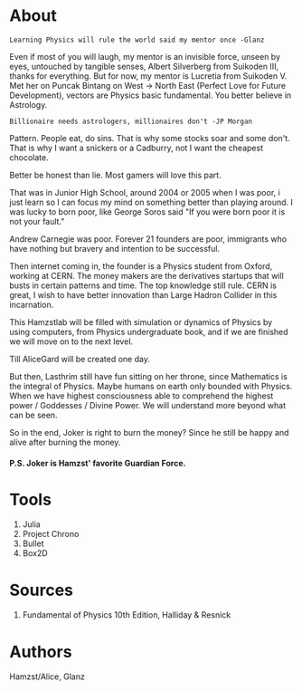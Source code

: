 # About
```
Learning Physics will rule the world said my mentor once -Glanz
```
  Even if most of you will laugh, my mentor is an invisible force, unseen by eyes, untouched by tangible senses, Albert Silverberg from Suikoden III, thanks for everything. But for now, my mentor is Lucretia from Suikoden V. Met her on Puncak Bintang on West -> North East (Perfect Love for Future Development), vectors are Physics basic fundamental. You better believe in Astrology.
  
  ```
  Billionaire needs astrologers, millionaires don't -JP Morgan
  ```
 
 Pattern. People eat, do sins. That is why some stocks soar and some don't. That is why I want a snickers or a Cadburry, not I want the cheapest chocolate.
 
 Better be honest than lie. Most gamers will love this part.
 
 That was in Junior High School, around 2004 or 2005 when I was poor, i just learn so I can focus my mind on something better than playing around.
 I was lucky to born poor, like George Soros said "If you were born poor it is not your fault."
 
 Andrew Carnegie was poor. Forever 21 founders are poor, immigrants who have nothing but bravery and intention to be successful. 
 
 Then internet coming in, the founder is a Physics student from Oxford, working at CERN. The money makers are the derivatives startups that will busts in certain patterns and time.
 The top knowledge still rule. CERN is great, I wish to have better innovation than Large Hadron Collider in this incarnation.
 
This Hamzstlab will be filled with simulation or dynamics of Physics by using computers, from Physics undergraduate book, and if we are finished we will move on to the next level.

Till AliceGard will be created one day.

But then, Lasthrim still have fun sitting on her throne, since Mathematics is the integral of Physics. Maybe humans on earth only bounded with Physics. When we have highest consciousness able to comprehend the highest power / Goddesses / Divine Power. We will understand more beyond what can be seen.

So in the end, Joker is right to burn the money? Since he still be happy and alive after burning the money.

#### P.S. Joker is Hamzst' favorite Guardian Force.

# Tools
1. Julia
2. Project Chrono
3. Bullet
4. Box2D

# Sources
1. Fundamental of Physics 10th Edition, Halliday & Resnick

# Authors
Hamzst/Alice, Glanz
